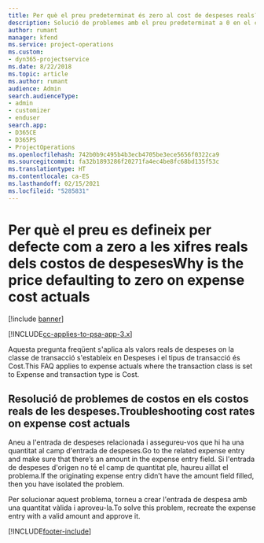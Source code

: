 ```yaml
---
title: Per què el preu predeterminat és zero al cost de despeses reals?
description: Solució de problemes amb el preu predeterminat a 0 en el cost de despeses real.
author: rumant
manager: kfend
ms.service: project-operations
ms.custom:
- dyn365-projectservice
ms.date: 8/22/2018
ms.topic: article
ms.author: rumant
audience: Admin
search.audienceType:
- admin
- customizer
- enduser
search.app:
- D365CE
- D365PS
- ProjectOperations
ms.openlocfilehash: 742b0b9c495b4b3ecb4705be3ece5656f0322ca9
ms.sourcegitcommit: fa32b1893286f20271fa4ec4be8fc68bd135f53c
ms.translationtype: HT
ms.contentlocale: ca-ES
ms.lasthandoff: 02/15/2021
ms.locfileid: "5285831"
---
```

# <a name="why-is-the-price-defaulting-to-zero-on-expense-cost-actuals"></a><span data-ttu-id="17b92-103">Per què el preu es defineix per defecte com a zero a les xifres reals dels costos de despeses</span><span class="sxs-lookup"><span data-stu-id="17b92-103">Why is the price defaulting to zero on expense cost actuals</span></span>

[!include [banner](../includes/psa-now-project-operations.md)]

[!INCLUDE[cc-applies-to-psa-app-3.x](../includes/cc-applies-to-psa-app-3x.md)]

<span data-ttu-id="17b92-104">Aquesta pregunta freqüent s'aplica als valors reals de despeses on la classe de transacció s'estableix en Despeses i el tipus de transacció és Cost.</span><span class="sxs-lookup"><span data-stu-id="17b92-104">This FAQ applies to expense actuals where the transaction class is set to Expense and transaction type is Cost.</span></span>

## <a name="troubleshooting-cost-rates-on-expense-cost-actuals"></a><span data-ttu-id="17b92-105">Resolució de problemes de costos en els costos reals de les despeses.</span><span class="sxs-lookup"><span data-stu-id="17b92-105">Troubleshooting cost rates on expense cost actuals</span></span>

<span data-ttu-id="17b92-106">Aneu a l'entrada de despeses relacionada i assegureu-vos que hi ha una quantitat al camp d'entrada de despeses.</span><span class="sxs-lookup"><span data-stu-id="17b92-106">Go to the related expense entry and make sure that there’s an amount in the expense entry field.</span></span> <span data-ttu-id="17b92-107">Si l'entrada de despeses d'origen no té el camp de quantitat ple, haureu aïllat el problema.</span><span class="sxs-lookup"><span data-stu-id="17b92-107">If the originating expense entry didn’t have the amount field filled, then you have isolated the problem.</span></span>
 
<span data-ttu-id="17b92-108">Per solucionar aquest problema, torneu a crear l'entrada de despesa amb una quantitat vàlida i aproveu-la.</span><span class="sxs-lookup"><span data-stu-id="17b92-108">To solve this problem, recreate the expense entry with a valid amount and approve it.</span></span>


[!INCLUDE[footer-include](../includes/footer-banner.md)]